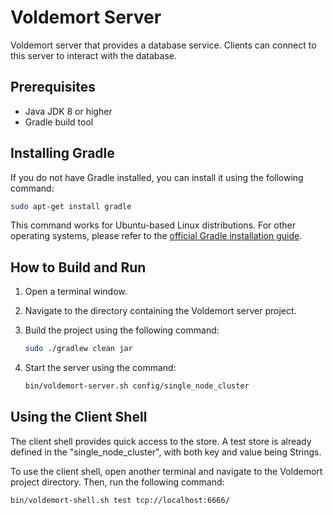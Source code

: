 # Voldemort Server

Voldemort server that provides a database service. Clients can connect to this server to interact with the database.

## Prerequisites

- Java JDK 8 or higher
- Gradle build tool

## Installing Gradle

If you do not have Gradle installed, you can install it using the following command:

```bash
sudo apt-get install gradle
```

This command works for Ubuntu-based Linux distributions. For other operating systems, please refer to the [official Gradle installation guide](https://gradle.org/install/).

## How to Build and Run

1. Open a terminal window.

2. Navigate to the directory containing the Voldemort server project.

3. Build the project using the following command:

   ```bash
   sudo ./gradlew clean jar
   ```

4. Start the server using the command:

   ```bash
   bin/voldemort-server.sh config/single_node_cluster
   ```

## Using the Client Shell

The client shell provides quick access to the store. A test store is already defined in the "single_node_cluster", with both key and value being Strings.

To use the client shell, open another terminal and navigate to the Voldemort project directory. Then, run the following command:

   ```bash
   bin/voldemort-shell.sh test tcp://localhost:6666/
   ```
